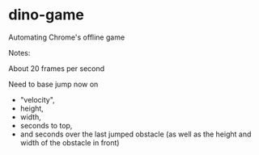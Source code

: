# dino-game
Automating Chrome's offline game

Notes:

About 20 frames per second

Need to base jump now on 
- "velocity",
- height,
- width,
- seconds to top,
- and seconds over
the last jumped obstacle (as well as the height and width of the obstacle in front)

